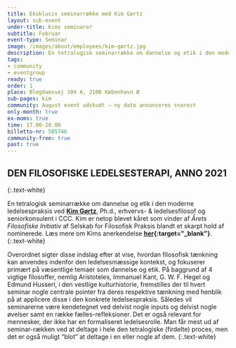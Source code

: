 ```yaml
---
title: Eksklusiv seminarrække med Kim Gørtz
layout: sub-event
under-title: Kims seminarer
subtitle: Februar
event-type: Seminar
image: /images/about/employees/kim-gørtz.jpg
description: En tetralogisk seminarrække om dannelse og etik i den moderne ledelsespraksis - events udskudt – ny dato annonceres snarest
tags:
- community
- eventgroup
ready: true
order: 1
place: Blegdamsvej 104 A, 2100 København Ø
sub-pages: kim
community: August event udskudt – ny dato annonceres snarest
only-month: true
ex-moms: true
time: 17.00-20.00
billetto-nr: 505746
community-free: true
past: true
---
```


## DEN FILOSOFISKE LEDELSESTERAPI, ANNO 2021
{:.text-white}

En tetralogisk seminarrække om dannelse og etik i den moderne ledelsespraksis ved **[Kim Gørtz](/employees/kim-gørtz/)**, Ph.d., erhvervs- & ledelsesfilosof og seniorkonsulent i CCC. Kim er netop blevet kåret som vinder af *Årets Filosofiske Initiativ* af Selskab for Filosofisk Praksis blandt et skarpt hold af nominerede. Læs mere om Kims anerkendelse **[her](https://dsfp.dk/){:target="_blank"}**.
{:.text-white}

Overordnet sigter disse indslag efter at vise, hvordan filosofisk tænkning kan anvendes indenfor den ledelsesmæssige kontekst, og fokuserer primært på væsentlige temaer som dannelse og etik. På baggrund af 4 vigtige filosoffer, nemlig Aristoteles, Immanuel Kant, G. W. F. Hegel og Edmund Husserl, i den vestlige kulturhistorie, fremstilles der til hvert seminar nogle centrale pointer fra deres respektive tænkning med henblik på at applicere disse i den konkrete ledelsespraksis. Således vil seminarerne være kendetegnet ved delvist nogle inputs og delvist nogle øvelser samt en række fælles-refleksioner. Det er også relevant for mennesker, der ikke har en formaliseret ledelsesrolle. Man får mest ud af seminar-rækken ved at deltage i hele den tetralogiske (firdelte) proces, men det er også muligt “blot” at deltage i en eller nogle af dem.
{:.text-white}
